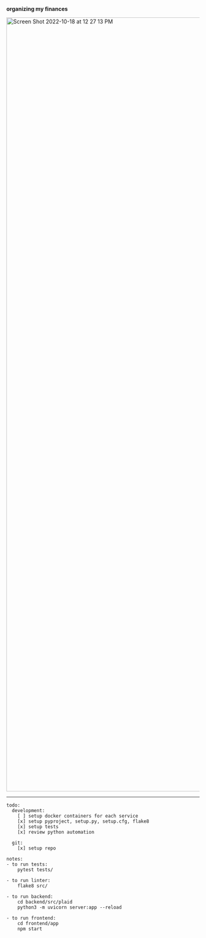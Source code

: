 **organizing my finances**

<img width="2016" alt="Screen Shot 2022-10-18 at 12 27 13 PM" src="https://user-images.githubusercontent.com/92714853/196527083-5248dedc-f1cc-4aab-b682-1db8c21727ae.png">

---

```
todo:
  development:
    [ ] setup docker containers for each service
    [x] setup pyproject, setup.py, setup.cfg, flake8
    [x] setup tests
    [x] review python automation

  git:
    [x] setup repo

notes:
- to run tests:
    pytest tests/

- to run linter:
    flake8 src/

- to run backend:
    cd backend/src/plaid
    python3 -m uvicorn server:app --reload

- to run frontend:
    cd frontend/app
    npm start
```
